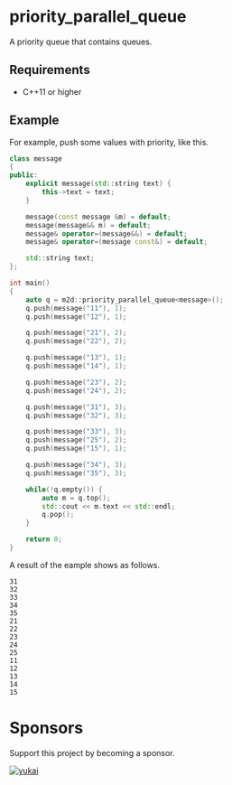 # priority_parallel_queue

A priority queue that contains queues.

## Requirements

- C++11 or higher

## Example

For example, push some values with priority, like this.

```c++
class message
{
public:
    explicit message(std::string text) {
        this->text = text;
    }

    message(const message &m) = default;
    message(message&& m) = default;
    message& operator=(message&&) = default;
    message& operator=(message const&) = default;

    std::string text;
};

int main()
{
    auto q = m2d::priority_parallel_queue<message>();
    q.push(message("11"), 1);
    q.push(message("12"), 1);

    q.push(message("21"), 2);
    q.push(message("22"), 2);

    q.push(message("13"), 1);
    q.push(message("14"), 1);

    q.push(message("23"), 2);
    q.push(message("24"), 2);

    q.push(message("31"), 3);
    q.push(message("32"), 3);

    q.push(message("33"), 3);
    q.push(message("25"), 2);
    q.push(message("15"), 1);

    q.push(message("34"), 3);
    q.push(message("35"), 3);

    while(!q.empty()) {
        auto m = q.top();
        std::cout << m.text << std::endl;
        q.pop();
    }

    return 0;
}
```

A result of the eample shows as follows.

```
31
32
33
34
35
21
22
23
24
25
11
12
13
14
15
```

# Sponsors

Support this project by becoming a sponsor.

[![yukai](https://www.ux-xu.com/wp-content/themes/yukai-corporate-website/resources/assets/images/logo.png)](http://www.ux-xu.com)
